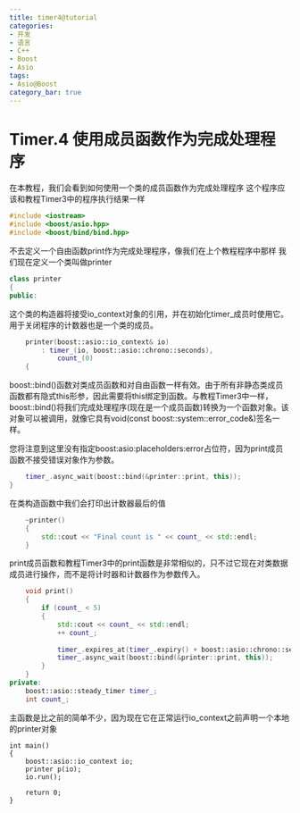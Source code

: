 ```yaml
---
title: timer4@tutorial
categories:
- 开发
- 语言
- C++
- Boost
- Asio
tags:
- Asio@Boost
category_bar: true
---
```

# Timer.4 使用成员函数作为完成处理程序
在本教程，我们会看到如何使用一个类的成员函数作为完成处理程序
这个程序应该和教程Timer3中的程序执行结果一样
``` c++
#include <iostream>
#include <boost/asio.hpp>
#include <boost/bind/bind.hpp>
```
不去定义一个自由函数print作为完成处理程序，像我们在上个教程程序中那样
我们现在定义一个类叫做printer
``` c++
class printer
{
public:
```
这个类的构造器将接受io_context对象的引用，并在初始化timer_成员时使用它。用于关闭程序的计数器也是一个类的成员。
``` c++
    printer(boost::asio::io_context& io)
        : timer_(io, boost::asio::chrono::seconds),
            count_(0)
    {
```
boost::bind()函数对类成员函数和对自由函数一样有效。由于所有非静态类成员函数都有隐式this形参，因此需要将this绑定到函数。与教程Timer3中一样，boost::bind()将我们完成处理程序(现在是一个成员函数)转换为一个函数对象。该对象可以被调用，就像它具有void(const boost::system::error_code&)签名一样。

您将注意到这里没有指定boost:asio:placeholders:error占位符，因为print成员函数不接受错误对象作为参数。
``` c++
    timer_.async_wait(boost::bind(&printer::print, this));
}
```
在类构造函数中我们会打印出计数器最后的值
``` c++
    ~printer()
    {
        std::cout << "Final count is " << count_ << std::endl;
    }
```
print成员函数和教程Timer3中的print函数是非常相似的，只不过它现在对类数据成员进行操作，而不是将计时器和计数器作为参数传入。
``` c++
    void print()
    {
        if (count_ < 5)
        {
            std::cout << count_ << std::endl;
            ++ count_;
            
            timer_.expires_at(timer_.expiry() + boost::asio::chrono::seconds(1));
            timer_.async_wait(boost::bind(&printer::print, this));
        }
    }
private:
    boost::asio::steady_timer timer_;
    int count_;
```
主函数是比之前的简单不少，因为现在它在正常运行io_context之前声明一个本地的printer对象
```
int main()
{
    boost::asio::io_context io;
    printer p(io);
    io.run();

    return 0;
}
```
